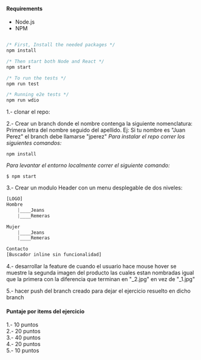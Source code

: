 #### Requirements

- Node.js
- NPM

```javascript

/* First, Install the needed packages */
npm install

/* Then start both Node and React */
npm start

/* To run the tests */
npm run test

/* Running e2e tests */
npm run wdio


```
1.- clonar el repo:

2.- Crear un branch donde el nombre contenga la siguiente nomenclatura:
Primera letra del nombre seguido del apellido. Ej: Si tu nombre es "Juan Perez" el branch debe llamarse "jperez"
_Para instalar el repo correr los siguientes comandos:_
```javascript$
npm install
```
_Para levantar el entorno localmente correr el siguiente comando:_
```javascript$
$ npm start
```
3.- Crear un modulo Header con un menu desplegable de dos niveles:
```javascript
[LOGO]
Hombre
	|____Jeans
	|____Remeras

Mujer
	|____Jeans
	|____Remeras

Contacto
[Buscador inline sin funcionalidad]
```
4.- desarrollar la feature de cuando el usuario hace mouse hover se muestre la segunda imagen del producto las cuales estan nombradas igual que la primera con la diferencia que terminan en "_2.jpg" en vez de "_1.jpg"

5.- hacer push del branch creado para dejar el ejercicio resuelto en dicho branch

#### Puntaje por items del ejercicio
1.- 10 puntos
<br />
2.- 20 puntos
<br />
3.- 40 puntos
<br />
4.- 20 puntos
<br />
5.- 10 puntos
